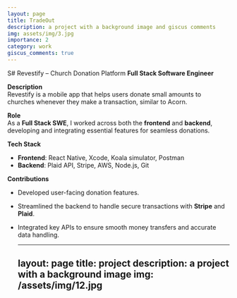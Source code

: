 ```yaml
---
layout: page
title: TradeOut
description: a project with a background image and giscus comments
img: assets/img/3.jpg
importance: 2
category: work
giscus_comments: true
---
```


S# Revestify – Church Donation Platform
**Full Stack Software Engineer**

**Description**  
Revestify is a mobile app that helps users donate small amounts to churches whenever they make a transaction, similar to Acorn.

**Role**  
As a **Full Stack SWE**, I worked across both the **frontend** and **backend**, developing and integrating essential features for seamless donations.

**Tech Stack**  
- **Frontend**: React Native, Xcode, Koala simulator, Postman  
- **Backend**: Plaid API, Stripe, AWS, Node.js, Git

**Contributions**  
- Developed user-facing donation features.  
- Streamlined the backend to handle secure transactions with **Stripe** and **Plaid**.
- Integrated key APIs to ensure smooth money transfers and accurate data handling.


    ---
    layout: page
    title: project
    description: a project with a background image
    img: /assets/img/12.jpg
    ---

<div class="row">
    <!-- <div class="col-sm mt-3 mt-md-0">
        {% include figure.liquid loading="eager" path="assets/img/Revestify/logo.jpg" title="example image" class="img-fluid rounded z-depth-1" %}
    </div>
    <div class="col-sm mt-3 mt-md-0">
        {% include figure.liquid loading="eager" path="assets/img/Revestify/icon.jpg" title="example image" class="img-fluid rounded z-depth-1" %}
    </div> -->
</div>
